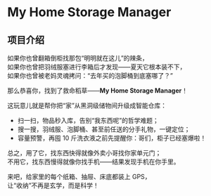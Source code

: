 # My Home Storage Manager
## 项目介绍
如果你也曾翻箱倒柜找那包“明明就在这儿”的辣条，  
如果你也曾把羽绒服塞进行李箱后才发现——夏天它根本装不下，  
如果你也曾被老妈灵魂拷问：“去年买的泡脚桶到底塞哪了？”  

那么恭喜你，找到了救命稻草——**My Home Storage Manager**！  

这玩意儿就是帮你把“家”从黑洞级储物间升级成智能仓库：  
- 扫一扫，物品秒入库，告别“我东西呢”的哲学难题；  
- 搜一搜，羽绒服、泡脚桶、甚至前任送的分手礼物，一键定位；  
- 容量预警，再囤 10 斤洗衣液之前先提醒你：哥们，柜子已经塞爆啦！  

总之，用了它，找东西快得就像外卖小哥找你家单元门；  
不用它，找东西慢得就像你找手机——结果发现手机在你手里。  

来吧，给家里的每个纸箱、抽屉、床底都装上 GPS，  
让“收纳”不再是玄学，而是科学！

